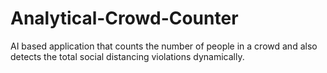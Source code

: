 # Analytical-Crowd-Counter
AI based application that counts the number of people in a crowd and also detects the total social distancing violations dynamically.
